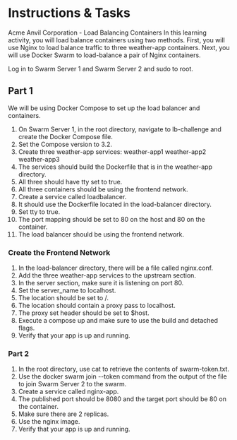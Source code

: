 # Instructions & Tasks

Acme Anvil Corporation - Load Balancing Containers
In this learning activity, you will load balance containers using two methods. First, you will use Nginx to load balance traffic to three weather-app containers. Next, you will use Docker Swarm to load-balance a pair of Nginx containers.

Log in to Swarm Server 1 and Swarm Server 2 and sudo to root.

## Part 1

We will be using Docker Compose to set up the load balancer and containers.

  1.  On Swarm Server 1, in the root directory, navigate to lb-challenge and create the Docker Compose file.
  2.  Set the Compose version to 3.2.
  3.  Create three weather-app services:
  weather-app1
  weather-app2
  weather-app3
  4.  The services should build the Dockerfile that is in the weather-app directory.
  5.  All three should have tty set to true.
  6.  All three containers should be using the frontend network.
  7.  Create a service called loadbalancer.
  9.  It should use the Dockerfile located in the load-balancer directory.
  10. Set tty to true.
  11. The port mapping should be set to 80 on the host and 80 on the container.
  12. The load balancer should be using the frontend network.

### Create the Frontend Network
  1.  In the load-balancer directory, there will be a file called nginx.conf.
  2.  Add the three weather-app services to the upstream section.
  3.  In the server section, make sure it is listening on port 80.
  4.  Set the server_name to localhost.
  5.  The location should be set to /.
  6.  The location should contain a proxy pass to localhost.
  7.  The proxy set header should be set to $host.
  9.  Execute a compose up and make sure to use the build and detached flags.
  10. Verify that your app is up and running.


### Part 2

  1.  In the root directory, use cat to retrieve the contents of swarm-token.txt.
  2.  Use the docker swarm join --token command from the output of the file to join Swarm Server 2 to the swarm.
  3.  Create a service called nginx-app.
  4.  The published port should be 8080 and the target port should be 80 on the container.
  5.  Make sure there are 2 replicas.
  6.  Use the nginx image.
  7.  Verify that your app is up and running.
